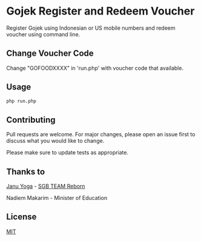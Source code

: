 # Gojek Register and Redeem Voucher 
Register Gojek using Indonesian or US mobile numbers and redeem voucher using command line.

## Change Voucher Code
Change "GOFOODXXXX" in 'run.php' with voucher code that available.

## Usage
```bash
php run.php
```
## Contributing
Pull requests are welcome. For major changes, please open an issue first to discuss what you would like to change.

Please make sure to update tests as appropriate.

## Thanks to 
[Janu Yoga](https://github.com/osyduck/) - [SGB TEAM Reborn](https://sgbteam.id/)

Nadiem Makarim - Minister of Education

## License
[MIT](https://choosealicense.com/licenses/mit/)
